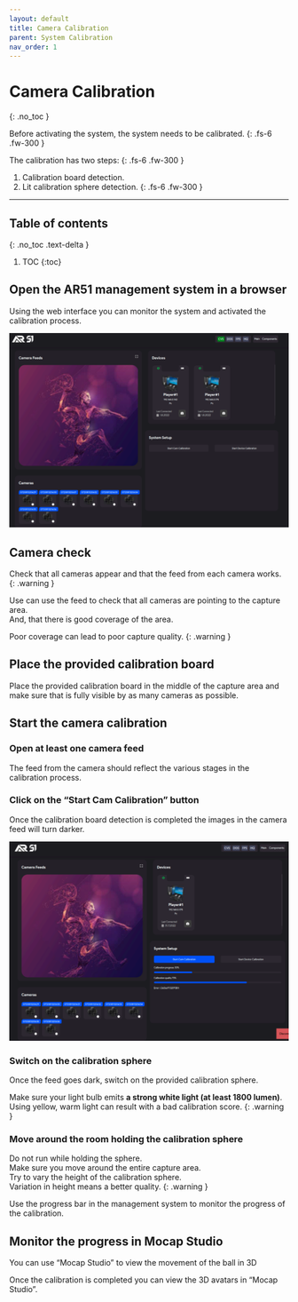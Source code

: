 ```yaml
---
layout: default
title: Camera Calibration
parent: System Calibration
nav_order: 1
---
```


# Camera Calibration 
{: .no_toc }

Before activating the system, the system needs to be calibrated.
{: .fs-6 .fw-300 }

The calibration has two steps:
{: .fs-6 .fw-300 }
1. Calibration board detection.
2. Lit calibration sphere detection.
{: .fs-6 .fw-300 }



---
## Table of contents
{: .no_toc .text-delta }

1. TOC
{:toc}

## Open the AR51 management system in a browser
Using the web interface you can monitor the system and activated the calibration process.

![oms](/assets/images/oms.png)

## Camera check
Check that all cameras appear and that the feed from each camera works.
{: .warning }

Use can use the feed to check that all cameras are pointing to the capture area. \
And, that there is good coverage of the area.

Poor coverage can lead to poor capture quality.
{: .warning }

## Place the provided calibration board
Place the provided calibration board in the middle of the capture area and make sure that is fully visible by as many cameras as possible.

## Start the camera calibration

### Open at least one camera feed
The feed from the camera should reflect the various stages in the calibration process.

### Click on the “Start Cam Calibration” button
Once the calibration board detection is completed the images in the camera feed will turn darker.

![start camera calibration](/assets/images/start_camera_calibration.png)

### Switch on the calibration sphere
Once the feed goes dark, switch on the provided calibration sphere.

Make sure your light bulb emits **a strong white light (at least 1800 lumen)**. Using yellow, warm light can result with a bad calibration score.
{: .warning }

### Move around the room holding the calibration sphere
Do not run while holding the sphere.\
 Make sure you move around the entire capture area.\
 Try to vary the height of the calibration sphere.\
 Variation in height means a better quality.
{: .warning }

Use the progress bar in the management system to monitor the progress of the calibration.

## Monitor the progress in Mocap Studio

You can use “Mocap Studio” to view the movement of the ball in 3D

Once the calibration is completed you can view the 3D avatars in “Mocap Studio”.
